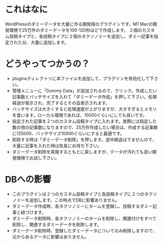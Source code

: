 # これはなに
WordPressのダミーデータを大量に作る開発用のプラグインです。M1 Macの開発環境で25万件のダミーデータを100-120秒ほどで作成します。
２個のカスタム投稿タイプと、各投稿タイプに２個のタクソノミーを追加し、ダミー記事を指定された分、大量に追加します。

# どうやってつかうの？
- pluginsディレクトリに本ファイルを追加して、プラグインを有効化して下さい。
- 管理メニューに「Dummy Data」が追加されるので、クリック。作成したい記事数とバッチサイズを入れて「ダミーデータ作成」を押して下さい。処理経過が表示され、完了するとその旨表示されます。
- バッチサイズは大きくすると処理速度が上がりますが、大きすぎるとメモリを食います。ローカル環境であれば、10000ぐらいにしても良いです。
- 指定された記事を２つのカスタム投稿タイプに入れます。実際には指定した数の倍の記事数になりますので、25万件作成したい場合は、作成する記事数に125000、バッチサイズ10000ぐらいにすると最適です。
- 削除する時は「ダミーデータ削除」を押します。途中経過はでませんので、大量に記事を入れた時は気長にお待ち下さい。
- ダミーデータ削除を実施するともとに戻しますが、データが汚れても良い開発環境でお試し下さい。

# DBへの影響
- このプラグインは２つのカスタム投稿タイプと各投稿タイプに２つのタクソノミーを追加します。この時点でDBに影響ありません。
- ダミーデータ作成時、各タクソノミーにタームを登録し、投稿するダミー記事と紐づけます。
- ダミーデータ削除時、各タクソノミーのタームを削除し、関連付けをすべて削除し、関連するダミーデータを削除します。
- ダミーデータ削除時、登録したダミーデータについてのみ削除しますので、元からあるデータに影響はありません。
  


